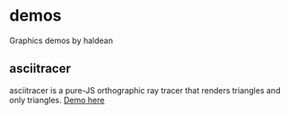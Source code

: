 demos
===
Graphics demos by haldean  
  
asciitracer
---
asciitracer is a pure-JS orthographic ray tracer that renders triangles and only
triangles. [Demo here](http://haldean.github.com/demos/asciitracer/index.html)
